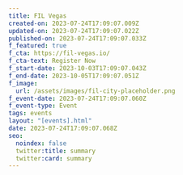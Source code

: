 ```yaml
---
title: FIL Vegas
created-on: 2023-07-24T17:09:07.009Z
updated-on: 2023-07-24T17:09:07.022Z
published-on: 2023-07-24T17:09:07.033Z
f_featured: true
f_cta: https://fil-vegas.io/
f_cta-text: Register Now
f_start-date: 2023-10-03T17:09:07.043Z
f_end-date: 2023-10-05T17:09:07.051Z
f_image:
  url: /assets/images/fil-city-placeholder.png
f_event-date: 2023-07-24T17:09:07.060Z
f_event-type: Event
tags: events
layout: "[events].html"
date: 2023-07-24T17:09:07.068Z
seo:
  noindex: false
  twitter:title: summary
  twitter:card: summary
---
```


